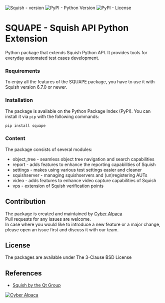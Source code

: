 ![Squish - version](https://img.shields.io/badge/Squish-v6.7.0+-brightgreen)
![PyPI - Python Version](https://img.shields.io/pypi/pyversions/squape)
![PyPI - License](https://img.shields.io/pypi/l/SQUAPE)
# SQUAPE - Squish API Python Extension
Python package that extends Squish Python API. It provides tools for everyday automated test cases development.

### Requirements
To enjoy all the features of the SQUAPE package, you have to use it with Squish version 6.7.0 or newer. 

### Installation
The package is available on the Python Package Index (PyPI).
You can install it via `pip` with the following commands:
```sh
pip install squape
```

### Content
The package consists of several modules:
- object_tree - seamless object tree navigation and search capabilities
- report - adds features to enhance the reporting capabilities of Squish
- settings - makes using various test settings easier and cleaner
- squishserver - managing squishservers and (un)registering AUTs
- video - adds features to enhance video capture capabilities of Squish
- vps - extension of Squish verification points

## Contribution
The package is created and maintained by [Cyber Alpaca](https://cyberalpaca.com/)  
Pull requests for any issues are welcome.  
In case where you would like to introduce a new feature or a major change, please open an issue first and discuss it with our team.

## License
The packages are available under The 3-Clause BSD License

## References
- [Squish by the Qt Group](https://www.qt.io/product/quality-assurance/squish)  

[![Cyber Alpaca](https://cyberalpaca.com/static/media/cyberalpaca-logo.60f51a65.svg)](https://cyberalpaca.com)
